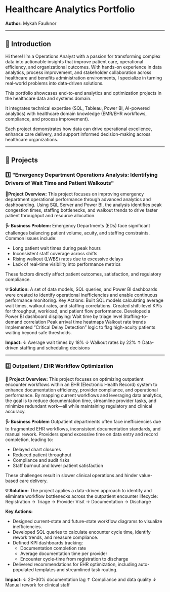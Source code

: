 # Healthcare Analytics Portfolio

**Author:** Mykah Faulknor

---

## 📌 Introduction 
Hi there! I’m a Operations Analyst with a passion for transforming complex data into actionable insights that improve patient care, operational efficiency, and organizational outcomes. With hands-on experience in data analytics, process improvement, and stakeholder collaboration across healthcare and benefits administration environments, I specialize in turning real-world problems into data-driven solutions.

This portfolio showcases end-to-end analytics and optimization projects in the healthcare data and systems domain.

It integrates technical expertise (SQL, Tableau, Power BI, AI-powered analytics) with healthcare domain knowledge (EMR/EHR workflows, compliance, and process improvement).

Each project demonstrates how data can drive operational excellence, enhance care delivery, and support informed decision-making across healthcare organizations.


---
## 📂 Projects

### 1️⃣ "Emergency Department Operations Analysis: Identifying Drivers of Wait Time and Patient Walkouts"

**📘Project Overview:** This project focuses on improving emergency department operational performance through advanced analytics and dashboarding.
Using SQL Server and Power BI, the analysis identifies peak congestion times, staffing bottlenecks, and walkout trends to drive faster patient throughput and resource allocation.

**🩺 Business Problem:** Emergency Departments (EDs) face significant challenges balancing patient volume, acuity, and staffing constraints.
Common issues include:
- Long patient wait times during peak hours
- Inconsistent staff coverage across shifts
- Rising walkout (LWBS) rates due to excessive delays
- Lack of real-time visibility into performance metrics
  
These factors directly affect patient outcomes, satisfaction, and regulatory compliance.

**💡 Solution:**
A set of data models, SQL queries, and Power BI dashboards were created to identify operational inefficiencies and enable continuous performance monitoring.
Key Actions:
Built SQL models calculating average wait times, walkout rates, and staffing correlations.
Created shift-level KPIs for throughput, workload, and patient flow performance.
Developed a Power BI dashboard displaying:
Wait time by triage level
Staffing-to-demand correlation
Peak arrival time heatmaps
Walkout rate trends
Implemented “Critical Delay Detection” logic to flag high-acuity patients waiting beyond safe thresholds.

**Impact:**
↓ Average wait times by 18%
↓ Walkout rates by 22%
↑ Data-driven staffing and scheduling decisions

---

### 2️⃣ Outpatient / EHR Workflow Optimization

**📘 Project Overview:**
This project focuses on optimizing outpatient encounter workflows within an EHR (Electronic Health Record) system to enhance documentation efficiency, provider compliance, and operational performance.
By mapping current workflows and leveraging data analytics, the goal is to reduce documentation time, streamline provider tasks, and minimize redundant work—all while maintaining regulatory and clinical accuracy.

**🩺 Business Problem**
Outpatient departments often face inefficiencies due to fragmented EHR workflows, inconsistent documentation standards, and manual rework.
Providers spend excessive time on data entry and record completion, leading to:
- Delayed chart closures
- Reduced patient throughput
- Compliance and audit risks
- Staff burnout and lower patient satisfaction
  
These challenges result in slower clinical operations and hinder value-based care delivery.

**💡 Solution:**
The project applies a data-driven approach to identify and eliminate workflow bottlenecks across the outpatient encounter lifecycle:
Registration → Triage → Provider Visit → Documentation → Discharge 

**Key Actions:**
- Designed current-state and future-state workflow diagrams to visualize inefficiencies.
- Developed SQL queries to calculate encounter cycle time, identify rework trends, and measure compliance.
- Defined KPI dashboards tracking:
    - Documentation completion rate
    - Average documentation time per provider
    - Encounter cycle-time from registration to discharge
- Delivered recommendations for EHR optimization, including auto-populated templates and streamlined task routing.
  
**Impact:**
↓ 20–30% documentation lag
↑ Compliance and data quality
↓ Manual rework for clinical staff
  
